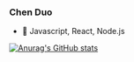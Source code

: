 ### Chen Duo
- 🔭 Javascript, React, Node.js

[![Anurag's GitHub stats](https://github-readme-stats.vercel.app/api?username=TarventChen&theme=highcontrast_icons=true)](https://github.com/anuraghazra/github-readme-stats)

<!--
**TarventChen/TarventChen** is a ✨ _special_ ✨ repository because its `README.md` (this file) appears on your GitHub profile.

Here are some ideas to get you started:

- 🔭 I’m currently working on ...
- 🌱 I’m currently learning ...
- 👯 I’m looking to collaborate on ...
- 🤔 I’m looking for help with ...
- 💬 Ask me about ...
- 📫 How to reach me: ...
- 😄 Pronouns: ...
- ⚡ Fun fact: ...
-->
